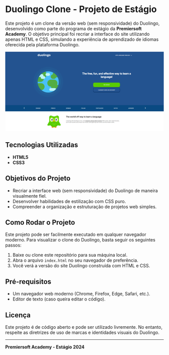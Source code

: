 # Duolingo Clone - Projeto de Estágio

Este projeto é um clone da versão web (sem responsividade) do Duolingo, desenvolvido como parte do programa de estágio da **Premiersoft Academy**. O objetivo principal foi recriar a interface do site utilizando apenas HTML e CSS, simulando a experiência de aprendizado de idiomas oferecida pela plataforma Duolingo.

![Duolingo Clone](./assets/readme.png)

## Tecnologias Utilizadas

- **HTML5**
- **CSS3** 

## Objetivos do Projeto

- Recriar a interface web (sem responsividade) do Duolingo de maneira visualmente fiel.
- Desenvolver habilidades de estilização com CSS puro.
- Compreender a organização e estruturação de projetos web simples.

## Como Rodar o Projeto

Este projeto pode ser facilmente executado em qualquer navegador moderno. Para visualizar o clone do Duolingo, basta seguir os seguintes passos:

1. Baixe ou clone este repositório para sua máquina local.
2. Abra o arquivo `index.html` no seu navegador de preferência.
3. Você verá a versão do site Duolingo construída com HTML e CSS.

## Pré-requisitos

- Um navegador web moderno (Chrome, Firefox, Edge, Safari, etc.).
- Editor de texto (caso queira editar o código).

## Licença

Este projeto é de código aberto e pode ser utilizado livremente. No entanto, respeite as diretrizes de uso de marcas e identidades visuais do Duolingo.

---

**Premiersoft Academy - Estágio 2024**
